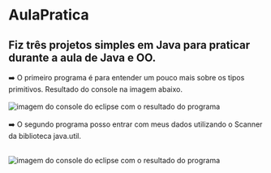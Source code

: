 # AulaPratica

## Fiz três projetos simples em Java para praticar durante a aula de Java e OO.

:arrow_right: O primeiro programa é para entender um pouco mais sobre os tipos primitivos. Resultado do console na imagem abaixo.<br><br>
![imagem do console do eclipse com o resultado do programa ](https://user-images.githubusercontent.com/103668178/219108456-cfbfe553-ebf7-4da5-b0e2-f506c5dba794.png)<br><br>
:arrow_right: O segundo programa posso entrar com meus dados utilizando o Scanner da biblioteca java.util.<br><br>

![imagem do console do eclipse com o resultado do programa](https://user-images.githubusercontent.com/103668178/219125389-63459ba3-9310-4bad-80b1-a6d9ca53922e.png)


